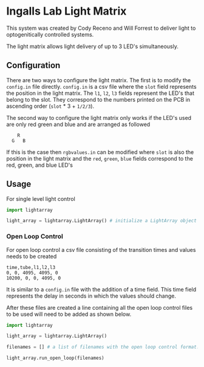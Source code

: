 # Ingalls Lab Light Matrix

This system was created by Cody Receno and Will Forrest to deliver light to optogenitically controlled systems.

The light matrix allows light delivery of up to 3 LED's simultaneously.

## Configuration

There are two ways to configure the light matrix. The first is to modify the `config.in` file directly. `config.in` is a csv file where the `slot` field represents the position in the light matrix. The `l1`, `l2`, `l3` fields represent the LED's that belong to the slot. They correspond to the numbers printed on the PCB in ascending order (`slot` * 3 + `1/2/3`).

The second way to configure the light matrix only works if the LED's used are only red green and blue and are arranged as followed

```
    R
  G   B

```

If this is the case then `rgbvalues.in` can be modified where `slot` is also the position in the light matrix and the `red`, `green`, `blue` fields correspond to the red, green, and blue LED's

## Usage

For single level light control

```python
import lightarray

light_array = lightarray.LightArray() # initialize a LightArray object
```

### Open Loop Control

For open loop control a csv file consisting of the transition times and values needs to be created

```
time,tube,l1,l2,l3
0, 0, 4095, 4095, 0
10200, 0, 0, 4095, 0

```

It is similar to a `config.in` file with the addition of a time field.
This time field represents the delay in seconds in which the values should change.

After these files are created a line containing all the open loop control files to be used will need to be added as shown below.

```python
import lightarray

light_array = lightarray.LightArray()

filenames = [] # a list of filenames with the open loop control format.

light_array.run_open_loop(filenames)
```




